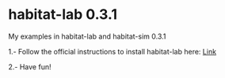 # habitat-lab 0.3.1
My examples in habitat-lab and habitat-sim 0.3.1

1.- Follow the official instructions to install habitat-lab here: [Link](https://github.com/facebookresearch/habitat-lab)

2.- Have fun!
